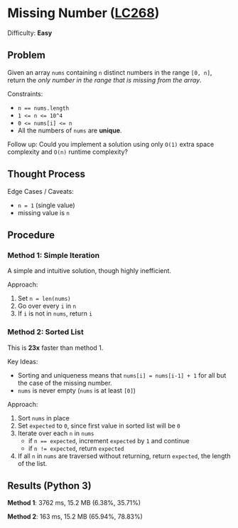 # Missing Number ([LC268](https://leetcode.com/problems/missing-number/))
Difficulty: **Easy**

## Problem

Given an array `nums` containing `n` distinct numbers in the range `[0, n]`, return the *only number in the range that is missing from the array*.

Constraints:
- `n == nums.length`
- `1 <= n <= 10^4`
- `0 <= nums[i] <= n`
- All the numbers of `nums` are **unique**.

Follow up: Could you implement a solution using only `O(1)` extra space complexity and `O(n)` runtime complexity?

## Thought Process

Edge Cases / Caveats:
- `n = 1` (single value)
- missing value is `n`

## Procedure

### Method 1: Simple Iteration

A simple and intuitive solution, though highly inefficient.

Approach:
1. Set `n = len(nums)`
2. Go over every `i` in `n`
3. If `i` is not in `nums`, return `i`

### Method 2: Sorted List

This is **23x** faster than method 1.

Key Ideas:
- Sorting and uniqueness means that `nums[i] = nums[i-1] + 1` for all but the case of the missing number.
- `nums` is never empty (`nums` is at least `[0]`)

Approach:
1. Sort `nums` in place
2. Set `expected` to `0`, since first value in sorted list will be `0`
3. Iterate over each `n` in `nums`
    - if `n == expected`, increment `expected` by `1` and continue
    - if `n != expected`, return `expected`
4. If all `n` in `nums` are traversed without returning, return `expected`, the length of the list.

## Results (Python 3)

**Method 1**:  3762 ms, 15.2 MB (6.38%, 35.71%)

**Method 2**:  163 ms, 15.2 MB (65.94%, 78.83%)
